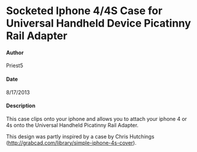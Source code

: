 # Socketed Iphone 4/4S Case for Universal Handheld Device Picatinny Rail Adapter

#### Author
Priest5

#### Date
8/17/2013

#### Description
This case clips onto your iphone and allows you to attach your iphone 4 or 4s onto the Universal Handheld Picatinny Rail Adapter.

This design was partly inspired by a case by Chris Hutchings (http://grabcad.com/library/simple-iphone-4s-cover).
